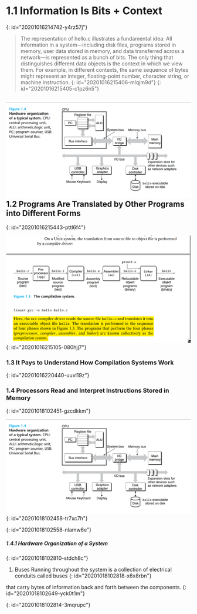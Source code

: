 # 1.1 Information Is Bits + Context
{: id="20201016214742-y4rz57j"}

> The representation of hello.c illustrates a fundamental idea: All information
> in a system—including disk files, programs stored in memory, user data stored in
> memory, and data transferred across a network—is represented as a bunch of bits.
> The only thing that distinguishes different data objects is the context in which
> we view them. For example, in different contexts, the same sequence of bytes
> might represent an integer, floating-point number, character string, or machine
> instruction.
> {: id="20201016215406-mlqjm9d"}
{: id="20201016215405-c1pz6n5"}

## ![1.4.1.png](assets/20201018102544-6ye0cuv-1.4.1.png)1.2 Programs Are Translated by Other Programs into Different Forms
{: id="20201016215443-pttl6f4"}

![s1.21.png](assets/20201016220402-ubms4au-s1.2_1.png)
{: id="20201016215105-080hjj7"}

### 1.3 It Pays to Understand How Compilation Systems Work
{: id="20201016220440-uuvl19z"}

### 1.4 Processors Read and Interpret Instructions Stored in Memory
{: id="20201018102451-gzcdkkm"}

![1.4.1.png](assets/20201018102556-g3yi5sw-1.4.1.png)
{: id="20201018102458-tr7xc7h"}

{: id="20201018102558-nlamw6e"}

##### 1.4.1 Hardware Organization of a System
{: id="20201018102810-stdch8c"}

1. Buses Running throughout the system is a collection of electrical conduits called buses
{: id="20201018102818-x6x8rbn"}

that carry bytes of information back and forth between the components.
{: id="20201018102649-yck0t1m"}

{: id="20201018102814-3mqrupc"}
